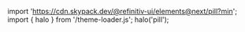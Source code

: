 <!--
type: template
name: pill
-->

import 'https://cdn.skypack.dev/@refinitiv-ui/elements@next/pill?min';
import { halo } from '/theme-loader.js';
halo('pill');